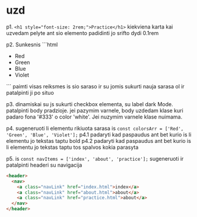 # uzd

p1. `<h1 style="font-size: 2rem;">Practice</h1>` kiekviena karta kai uzvedam pelyte ant sio elemento padidinti jo srifto dydi 0.1rem

p2. Sunkesnis ```html
<ul class="card max-w-300 colors">
  <li>Red</li>
  <li>Green</li>
  <li>Blue</li>
  <li>Violet</li>
</ul>
    ```
    paimti visas reiksmes is sio saraso ir su jomis sukurti nauja sarasa ol ir patalpinti ji po situo

p3. dinamiskai su js sukurti checkbox elementa, su label dark Mode. patalpinti body pradzioje. jei pazymim varnele, body uzdedam klase kuri padaro fona '#333' o color 'white'. Jei nuzymim varnele klase nuimama.

p4. sugeneruoti li elementu rikiuota sarasa is `const colorsArr = ['Red', 'Green', 'Blue', 'Violet'];`
p4.1 padaryti kad paspaudus ant bet kurio is li elementu jo tekstas taptu bold
p4.2 padaryti kad paspaudus ant bet kurio is li elementu jo tekstas taptu tos spalvos kokia parasyta

p5. is `const navItems = ['index', 'about', 'practice'];` sugeneruoti ir patalpinti headeri su navigacija
```html
<header>
  <nav>
    <a class="navLink" href="index.html">index</a>
    <a class="navLink" href="about.html">about</a>
    <a class="navLink" href="practice.html">about</a>
  </nav>
</header>
```